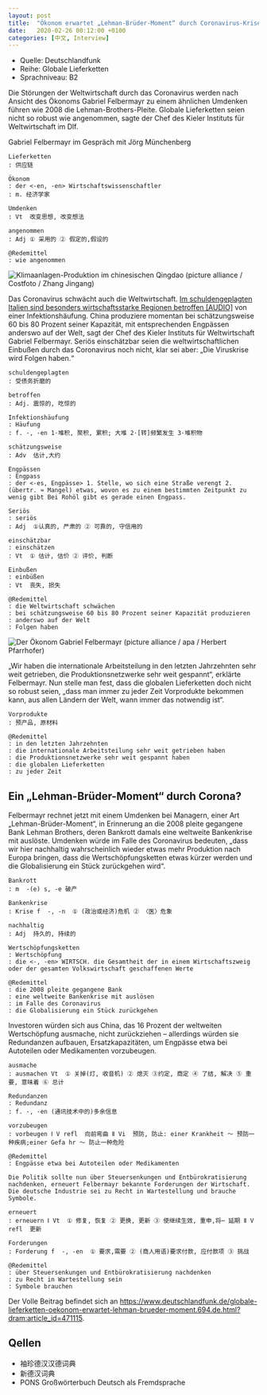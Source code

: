 ```yaml
---
layout: post
title:  "Ökonom erwartet „Lehman-Brüder-Moment“ durch Coronavirus-Krise"
date:   2020-02-26 00:12:00 +0100
categories: [中文, Interview]
---
```


- Quelle: Deutschlandfunk
- Reihe: Globale Lieferketten
- Sprachniveau: B2

Die Störungen der Weltwirtschaft durch das Coronavirus werden nach Ansicht des Ökonoms Gabriel Felbermayr zu einem ähnlichen Umdenken führen wie 2008 die Lehman-Brothers-Pleite. Globale Lieferketten seien nicht so robust wie angenommen, sagte der Chef des Kieler Instituts für Weltwirtschaft im Dlf.

Gabriel Felbermayr im Gespräch mit Jörg Münchenberg

    Lieferketten
    : 供应链

    Ökonom
    : der <-en, -en> Wirtschaftswissenschaftler
    : m. 经济学家

    Umdenken
    : Vt  改变思想, 改变想法

    angenommen
    : Adj ① 采用的 ② 假定的,假设的

    @Redemittel
    : wie angenommen


![Klimaanlagen-Produktion im chinesischen Qingdao (picture alliance / Costfoto / Zhang Jingang)](https://www.deutschlandfunk.de/media/thumbs/8/8c031d90b728f429fe86bc375e3e2f9bv1_max_755x425_b3535db83dc50e27c1bb1392364c95a2.jpg?key=90b376)

Das Coronavirus schwächt auch die Weltwirtschaft. [Im schuldengeplagten Italien sind besonders wirtschaftsstarke Regionen betroffen [AUDIO]](https://ondemand-mp3.dradio.de/file/dradio/2020/02/26/ausgerechnet_italien_europas_oekonomisches_sorgenkind_und_dlf_20200226_0646_4291cb27.mp3) von einer Infektionshäufung. China produziere momentan bei schätzungsweise 60 bis 80 Prozent seiner Kapazität, mit entsprechenden Engpässen anderswo auf der Welt, sagt der Chef des Kieler Instituts für Weltwirtschaft Gabriel Felbermayr. Seriös einschätzbar seien die weltwirtschaftlichen Einbußen durch das Coronavirus noch nicht, klar sei aber: „Die Viruskrise wird Folgen haben.“

    schuldengeplagten
    : 受债务折磨的

    betroffen
    : Adj. 震惊的, 吃惊的

    Infektionshäufung
    : Häufung
    : f. -, -en 1·堆积, 聚积, 累积; 大堆 2·[转]频繁发生 3·堆积物

    schätzungsweise
    : Adv  估计,大约

    Engpässen
    : Engpass
    : der <-es, Engpässe> 1. Stelle, wo sich eine Straße verengt 2. (übertr. ≈ Mangel) etwas, wovon es zu einem bestimmten Zeitpunkt zu wenig gibt Bei Rohöl gibt es gerade einen Engpass.

    Seriös
    : seriös
    : Adj  ①认真的, 严肃的 ② 可靠的, 守信用的

    einschätzbar
    : einschätzen
    : Vt  ① 估计, 估价 ② 评价, 判断

    Einbußen
    : einbüßen
    : Vt  丧失, 损失

    @Redemittel
    : die Weltwirtschaft schwächen
    : bei schätzungsweise 60 bis 80 Prozent seiner Kapazität produzieren
    : anderswo auf der Welt
    : Folgen haben


![Der Ökonom Gabriel Felbermayr (picture alliance / apa / Herbert Pfarrhofer)](https://www.deutschlandfunk.de/media/thumbs/e/ed89c39f7bf6d610760dcb4c8b23e6f3v1_abs_555x312_b3535db83dc50e27c1bb1392364c95a2.jpg?key=ee7ff4)

„Wir haben die internationale Arbeitsteilung in den letzten Jahrzehnten sehr weit getrieben, die Produktionsnetzwerke sehr weit gespannt“, erklärte Felbermayr. Nun stelle man fest, dass die globalen Lieferketten doch nicht so robust seien, „dass man immer zu jeder Zeit Vorprodukte bekommen kann, aus allen Ländern der Welt, wann immer das notwendig ist“.

    Vorprodukte
    : 预产品, 原材料

    @Redemittel
    : in den letzten Jahrzehnten
    : die internationale Arbeitsteilung sehr weit getrieben haben
    : die Produktionsnetzwerke sehr weit gespannt haben
    : die globalen Lieferketten
    : zu jeder Zeit


## Ein „Lehman-Brüder-Moment“ durch Corona?

Felbermayr rechnet jetzt mit einem Umdenken bei Managern, einer Art „Lehman-Brüder-Moment“, in Erinnerung an die 2008 pleite gegangene Bank Lehman Brothers, deren Bankrott damals eine weltweite Bankenkrise mit auslöste. Umdenken würde im Falle des Coronavirus bedeuten, „dass wir hier nachhaltig wahrscheinlich wieder etwas mehr Produktion nach Europa bringen, dass die Wertschöpfungsketten etwas kürzer werden und die Globalisierung ein Stück zurückgehen wird“.

    Bankrott
    : m  -(e) s, -e 破产

    Bankenkrise
    : Krise f  -, -n  ① (政治或经济)危机 ② 〈医〉危象

    nachhaltig
    : Adj  持久的, 持续的

    Wertschöpfungsketten
    : Wertschöpfung
    : die <-, -en> WIRTSCH. die Gesamtheit der in einem Wirtschaftszweig oder der gesamten Volkswirtschaft geschaffenen Werte

    @Redemittel
    : die 2008 pleite gegangene Bank
    : eine weltweite Bankenkrise mit auslösen
    : im Falle des Coronavirus
    : die Globalisierung ein Stück zurückgehen


Investoren würden sich aus China, das 16 Prozent der weltweiten Wertschöpfung ausmache, nicht zurückziehen – allerdings würden sie Redundanzen aufbauen, Ersatzkapazitäten, um Engpässe etwa bei Autoteilen oder Medikamenten vorzubeugen.

    ausmache
    : ausmachen Vt  ① 关掉(灯, 收音机) ② 熄灭 ③约定, 商定 ④ 了结, 解决 ⑤ 重要, 意味着 ⑥ 总计

    Redundanzen
    : Redundanz
    : f. -, -en (通讯技术中的)多余信息

    vorzubeugen
    : vorbeugen Ⅰ V refl  向前弯曲 Ⅱ Vi  预防, 防止: einer Krankheit ～ 预防一种疾病;einer Gefa hr ～ 防止一种危险

    @Redemittel
    : Engpässe etwa bei Autoteilen oder Medikamenten

    Die Politik sollte nun über Steuersenkungen und Entbürokratisierung nachdenken, erneuert Felbermayr bekannte Forderungen der Wirtschaft. Die deutsche Industrie sei zu Recht in Wartestellung und brauche Symbole.

    erneuert
    : erneuern Ⅰ Vt  ① 修复, 恢复 ② 更换, 更新 ③ 使继续生效, 重申,将⋯ 延期 Ⅱ V refl  更新

    Forderungen
    : Forderung f  -, -en  ① 要求,需要 ② (商人用语)要求付款, 应付款项 ③ 挑战

    @Redemittel
    : über Steuersenkungen und Entbürokratisierung nachdenken
    : zu Recht in Wartestellung sein
    : Symbole brauchen


Der Volle Beitrag befindet sich an <https://www.deutschlandfunk.de/globale-lieferketten-oekonom-erwartet-lehman-brueder-moment.694.de.html?dram:article_id=471115>.


## Qellen

- 袖珍德汉汉德词典
- 新德汉词典
- PONS Großwörterbuch Deutsch als Fremdsprache
